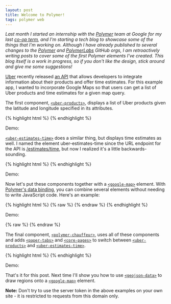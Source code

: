 ```yaml
---
layout: post
title: Welcome to Polymer!
tags: polymer web
---
```


<link rel="import" href="/bower_components/polymer-chauffeur/polymer-chauffeur.html">
<link rel="import" href="/bower_components/paper-input/paper-input.html">

_Last month I started an internship with the [Polymer](https://www.polymer-project.org/) team at Google for my last [co-op term](https://uwaterloo.ca/hire/), and I'm starting a tech blog to showcase some of the things that I'm working on. Although I have already published to several changes to the [Polymer](https://github.com/Polymer) and [PolymerLabs](https://github.com/PolymerLabs) GitHub orgs, I am retroactively writing posts to cover some of the first Polymer elements I've created. This blog itself is a work in progress, so if you don't like the design, stick around and give me some suggestions!_

[Uber](https://www.uber.com/) recently released [an API](https://developer.uber.com/) that allows developers to integrate information about their products and offer time estimates. For this example app, I wanted to incorporate Google Maps so that users can get a list of Uber products and time estimates for a given map query.

The first component, [`<uber-products>`], displays a list of Uber products given the latitude and longitude specified in its attributes.

{% highlight html %}
<uber-products
  latitude="37.77493"
  longitude="-122.41942"
  servertoken="l2DIhEmUbKH3j8Dn6-bFEDnFpkEcyj76HGfPUY8b">
</uber-products>
{% endhighlight %}

Demo:

<uber-products
  latitude="37.77493"
  longitude="-122.41942"
  servertoken="l2DIhEmUbKH3j8Dn6-bFEDnFpkEcyj76HGfPUY8b">
</uber-products>

[`<uber-estimates-time>`] does a similar thing, but displays time estimates as well. I named the element uber-estimates-time since the URL endpoint for the API is [/estimates/time](https://developer.uber.com/v1/endpoints/#time-estimates), but now I realized it's a little backwards-sounding.

{% highlight html %}
<uber-estimates-time
  latitude="37.77493"
  longitude="-122.41942"
  servertoken="l2DIhEmUbKH3j8Dn6-bFEDnFpkEcyj76HGfPUY8b">
</uber-estimates-time>
{% endhighlight %}

Demo:

<uber-estimates-time
  latitude="37.77493"
  longitude="-122.41942"
  servertoken="l2DIhEmUbKH3j8Dn6-bFEDnFpkEcyj76HGfPUY8b">
</uber-estimates-time>

Now let's put these components together with a [`<google-map>`](https://github.com/GoogleWebComponents/google-map) element. With [Polymer's data binding](http://www.polymer-project.org/docs/polymer/databinding.html), you can combine several elements without needing to write JavaScript code. Here's an example:

{% highlight html %}
{% raw %}
<template is="auto-binding">
  <paper-input
    floatingLabel
    id="paper_input"
    label="Location"
    value="345 Spear St. San Francisco">
  </paper-input>

  <google-map-search
    map="{{map}}"
    query="{{$.paper_input.value}}"
    result="{{result}}">
  </google-map-search>

  <google-map
    block
    map="{{map}}"
    latitude="{{result.latitude}}"
    longitude="{{result.longitude}}"
    style="height: 200px">
    <google-map-marker
      latitude="{{result.latitude}}"
      longitude="{{result.longitude}}">
    </google-map-marker>
  </google-map>

  <uber-estimates-time
    latitude="{{result.latitude}}"
    longitude="{{result.longitude}}"
    servertoken="l2DIhEmUbKH3j8Dn6-bFEDnFpkEcyj76HGfPUY8b">
  </uber-estimates-time>
</template>
{% endraw %}
{% endhighlight %}

Demo:

{% raw %}
<template is="auto-binding">
  <paper-input
    floatingLabel
    id="paper_input"
    label="Location"
    value="345 Spear St. San Francisco">
  </paper-input>

  <google-map-search
    map="{{map}}"
    query="{{$.paper_input.value}}"
    result="{{result}}">
  </google-map-search>

  <google-map
    block
    map="{{map}}"
    latitude="{{result.latitude}}"
    longitude="{{result.longitude}}"
    style="height: 200px">
    <google-map-marker
      latitude="{{result.latitude}}"
      longitude="{{result.longitude}}">
    </google-map-marker>
  </google-map>

  <uber-estimates-time
    latitude="{{result.latitude}}"
    longitude="{{result.longitude}}"
    servertoken="l2DIhEmUbKH3j8Dn6-bFEDnFpkEcyj76HGfPUY8b">
  </uber-estimates-time>
</template>
{% endraw %}

The final component, [`<polymer-chauffeur>`](https://github.com/polymerlabs/polymer-chauffeur), uses all of these components and adds [`<paper-tabs>`](https://github.com/polymer/paper-tabs) and [`<core-pages>`](https://github.com/polymer/core-pages) to switch between [`<uber-products>`] and [`<uber-estimates-time>`].

{% highlight html %}
<polymer-chauffeur
  block
  style="height: 500px"
  servertoken="l2DIhEmUbKH3j8Dn6-bFEDnFpkEcyj76HGfPUY8b">
</polymer-chauffeur>
{% endhighlight %}

Demo:

<polymer-chauffeur
  block
  style="position:relative; height: 500px;"
  servertoken="l2DIhEmUbKH3j8Dn6-bFEDnFpkEcyj76HGfPUY8b">
</polymer-chauffeur>

That's it for this post. Next time I'll show you how to use [`<geojson-data>`](https://github.com/polymerlabs/geojson-data) to draw regions onto a [`<google-map>`](https://github.com/GoogleWebComponents/google-map) element.

**Note:** Don't try to use the server token in the above examples on your own site - it is restricted to requests from this domain only.

[`<uber-products>`]: https://github.com/PolymerLabs/uber-products
[`<uber-estimates-time>`]: https://github.com/PolymerLabs/uber-estimates-time
